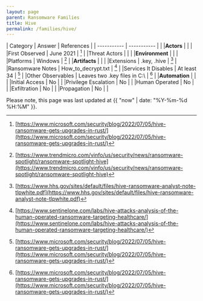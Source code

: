 ```yaml
---
layout: page
parent: Ransomware Families
title: Hive
permalink: /families/hive/
---
```


| Category | Answer | References | 
| ----------- | ----------- | | 
|**Actors** | | |
|First Observed | June 2021 | [^1] |
|Threat Actors | | |
|**Environment** | | |
|Platforms | Windows | [^2] |
|**Artifacts** | | |
|Extensions | .key, .hive | [^3] |
|Ransomware Notes | How_to_decrypt.txt | [^4] |
|Services It Disables | At least 34 | [^1] |
|Other Observables | Leaves two .key files in C:\\ | [^1] |
|**Automation** | | |
|Initial Access | No |  |
|Privilege Escalation | No | |
|Human Operated | No | |
|Exfiltration | No | |
|Propagation | No | |


[^1]: [https://www.microsoft.com/security/blog/2022/07/05/hive-ransomware-gets-upgrades-in-rust/](https://www.microsoft.com/security/blog/2022/07/05/hive-ransomware-gets-upgrades-in-rust/)
[^2]: [https://www.trendmicro.com/vinfo/us/security/news/ransomware-spotlight/ransomware-spotlight-hive](https://www.trendmicro.com/vinfo/us/security/news/ransomware-spotlight/ransomware-spotlight-hive)
[^3]: [https://www.hhs.gov/sites/default/files/hive-ransomware-analyst-note-tlpwhite.pdf](https://www.hhs.gov/sites/default/files/hive-ransomware-analyst-note-tlpwhite.pdf)
[^4]: [https://www.sentinelone.com/labs/hive-attacks-analysis-of-the-human-operated-ransomware-targeting-healthcare/](https://www.sentinelone.com/labs/hive-attacks-analysis-of-the-human-operated-ransomware-targeting-healthcare/)

Please note, this page was last updated at {{ "now" | date: "%Y-%m-%d %H:%M" }}.
